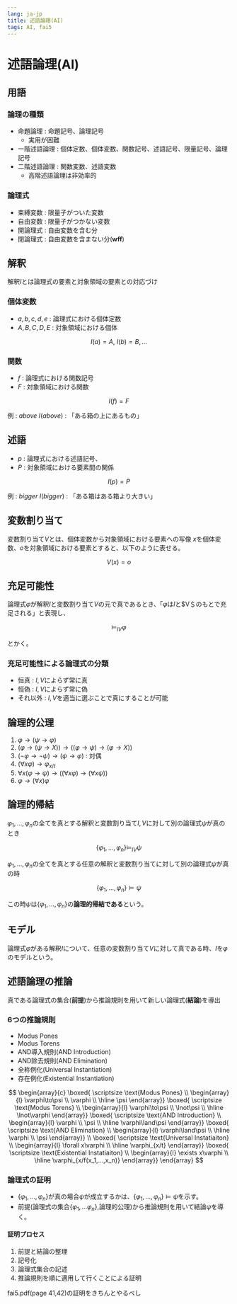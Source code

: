 ```yaml
---
lang: ja-jp
title: 述語論理(AI)
tags: AI, fai5
---
```


述語論理(AI)
===

## 用語

### 論理の種類

* 命題論理 : 命題記号、論理記号
    * 実用が困難
* 一階述語論理 : 個体定数、個体変数、関数記号、述語記号、限量記号、論理記号
* 二階述語論理 : 関数変数、述語変数
    * 高階述語論理は非効率的

### 論理式

* 束縛変数 : 限量子がついた変数
* 自由変数 : 限量子がつかない変数
* 開論理式 : 自由変数を含む分
* 閉論理式 : 自由変数を含まない分(**wff**)

## 解釈

解釈$I$とは論理式の要素と対象領域の要素との対応づけ

### 個体変数

* $a,b,c,d,e$ : 論理式における個体定数
* $A,B,C,D,E$ : 対象領域における個体

$$
I(a)=A,\ I(b)=B,...
$$

### 関数

* $f$ : 論理式における関数記号
* $F$ : 対象領域における関数

$$
I(f)=F
$$

例 : $above$
$I(above)$ : 「ある箱の上にあるもの」

## 述語

* $p$ : 論理式における述語記号、
* $P$ : 対象領域における要素間の関係

$$
I(p)=P
$$

例 : $bigger$
$I(bigger)$ : 「ある箱はある箱より大きい」

## 変数割り当て

変数割り当て$V$とは、個体変数から対象領域における要素への写像
$x$を個体変数、$o$を対象領域における要素とすると、以下のように表せる。

$$
V(x)=o
$$

## 充足可能性

論理式$\varphi$が解釈$I$と変数割り当て$V$の元で真であるとき、「$\varphi$は$I$と$V＄のもとで充足される」と表現し、

$$
\vDash_{IV}\varphi
$$

とかく。

### 充足可能性による論理式の分類

* 恒真 : $I,V$によらず常に真
* 恒偽 : $I,V$によらず常に偽
* それ以外 : $I,V$を適当に選ぶことで真にすることが可能

## 論理的公理

1. $\varphi\rightarrow (\psi\rightarrow\varphi)$
2. $(\varphi\rightarrow(\psi\rightarrow X))\rightarrow((\varphi\rightarrow\psi)\rightarrow(\varphi\rightarrow X))$
3. $(\lnot\varphi\to\lnot\psi)\to(\psi\to\varphi)$ : 対偶
4. $(\forall x\varphi)\to\varphi_{x/t}$
5. $\forall x(\varphi\to\psi)\to((\forall x \varphi)\to(\forall x\psi))$
6. $\varphi\to(\forall x)\varphi$

## 論理的帰結

$\varphi_1,\dots,\varphi_n$の全てを真とする解釈と変数割り当て$I,V$に対して別の論理式$\psi$が真のとき

$$
\{\varphi_1,...,\varphi_n\}\vDash_{IV}\psi
$$

$\varphi_1,\dots,\varphi_n$の全てを真とする任意の解釈と変数割り当てに対して別の論理式$\psi$が真の時

$$
\{\varphi_1,...,\varphi_n\}\vDash\psi
$$

この時$\psi$は$\{\varphi_1,...,\varphi_n\}$の**論理的帰結である**という。

## モデル

論理式$\varphi$がある解釈$I$について、任意の変数割り当て$V$に対して真である時、$I$を$\varphi$のモデルという。

## 述語論理の推論

真である論理式の集合(**前提**)から推論規則を用いて新しい論理式(**結論**)を導出

### 6つの推論規則

* Modus Pones
* Modus Torens
* AND導入規則(AND Introduction)
* AND除去規則(AND Elimination)
* 全称例化(Universal Instantiation)
* 存在例化(Existential Instantiation)

$$
\begin{array}{c}
\boxed{
\scriptsize \text{Modus Pones} \\
\begin{array}{l}
\varphi\to\psi \\
\varphi \\
\hline
\psi
\end{array}}
\boxed{
\scriptsize \text{Modus Torens} \\
\begin{array}{l}
\varphi\to\psi \\
\lnot\psi \\
\hline
\lnot\varphi
\end{array}}
\boxed{
\scriptsize \text{AND Introduction} \\
\begin{array}{l}
\varphi \\
\psi \\
\hline
\varphi\land\psi
\end{array}}
\boxed{
\scriptsize \text{AND Elimination} \\
\begin{array}{l}
\varphi\land\psi \\
\hline
\varphi \\
\psi
\end{array}} \\
\boxed{
\scriptsize \text{Universal Instatiaiton} \\
\begin{array}{l}
\forall x\varphi \\
\hline
\varphi_{x/t}
\end{array}}
\boxed{
\scriptsize \text{Existential Instatiaiton} \\
\begin{array}{l}
\exists x\varphi \\
\hline
\varphi_{x/f(x_1,...,x_n)}
\end{array}}
\end{array}
$$

### 論理式の証明

* $\{\varphi_1,...,\varphi_n\}$が真の場合$\psi$が成立するかは、$\{\varphi_1,...,\varphi_n\}\vDash\psi$を示す。
* 前提(論理式の集合$\{\varphi_1,...\varphi_n\}$,論理的公理)から推論規則を用いて結論$\psi$を導く。

#### 証明プロセス

1. 前提と結論の整理
2. 記号化
3. 論理式集合の記述
4. 推論規則を順に適用して行くことによる証明

fai5.pdf(page 41,42)の証明をきちんとやるべし